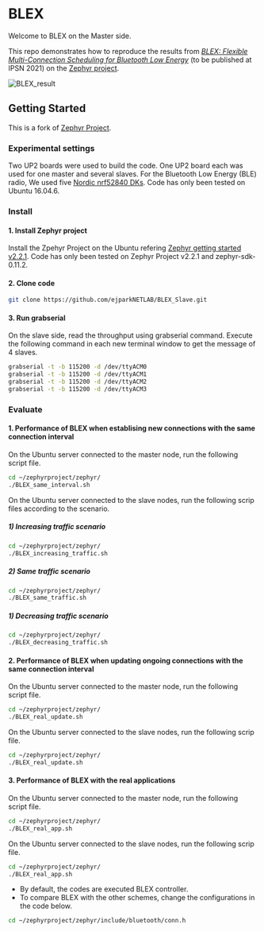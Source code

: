# BLEX

Welcome to BLEX on the Master side.

This repo demonstrates how to reproduce the results from
[_BLEX: Flexible Multi-Connection Scheduling for Bluetooth Low Energy_](https://arxiv.org/abs/1812.05784) (to be published at IPSN 2021) on the
[Zephyr project](https://www.zephyrproject.org/). 

![BLEX_result](https://user-images.githubusercontent.com/62861175/114977049-fcacec80-9ec1-11eb-8bf4-992f851f4be2.png)

## Getting Started

This is a fork of [Zephyr Project](https://www.zephyrproject.org/).

### Experimental settings

Two UP2 boards were used to build the code.
One UP2 board each was used for one master and several slaves.
For the Bluetooth Low Energy (BLE) radio, We used five [Nordic nrf52840 DKs](https://www.nordicsemi.com/Software-and-Tools/Development-Kits/nRF52840-DK).
Code has only been tested on Ubuntu 16.04.6.

### Install

#### 1. Install Zephyr project

Install the Zpehyr Project on the Ubuntu refering [Zephyr getting started v2.2.1](https://docs.zephyrproject.org/2.2.0/index.html).
Code has only been tested on Zephyr Project v2.2.1 and zephyr-sdk-0.11.2.

#### 2. Clone code

```bash
git clone https://github.com/ejparkNETLAB/BLEX_Slave.git
```

#### 3. Run grabserial

On the slave side, read the throughput using grabserial command.
Execute the following command in each new terminal window to get the message of 4 slaves.

```bash
grabserial -t -b 115200 -d /dev/ttyACM0
grabserial -t -b 115200 -d /dev/ttyACM1
grabserial -t -b 115200 -d /dev/ttyACM2
grabserial -t -b 115200 -d /dev/ttyACM3
```

### Evaluate

#### 1. Performance of BLEX when establising new connections with the same connection interval

On the Ubuntu server connected to the master node, run the following script file.
```bash
cd ~/zephyrproject/zephyr/
./BLEX_same_interval.sh 
```

On the Ubuntu server connected to the slave nodes, run the following scrip files according to the scenario.

##### 1) Increasing traffic scenario
```bash
cd ~/zephyrproject/zephyr/
./BLEX_increasing_traffic.sh
```

##### 2) Same traffic scenario
```bash
cd ~/zephyrproject/zephyr/
./BLEX_same_traffic.sh
```

##### 1) Decreasing traffic scenario
```bash
cd ~/zephyrproject/zephyr/
./BLEX_decreasing_traffic.sh
```


#### 2. Performance of BLEX when updating ongoing connections with the same connection interval

On the Ubuntu server connected to the master node, run the following script file.
```bash
cd ~/zephyrproject/zephyr/
./BLEX_real_update.sh
```

On the Ubuntu server connected to the slave nodes, run the following scrip file.
```bash
cd ~/zephyrproject/zephyr/
./BLEX_real_update.sh
```


#### 3. Performance of BLEX with the real applications

On the Ubuntu server connected to the master node, run the following script file.
```bash
cd ~/zephyrproject/zephyr/
./BLEX_real_app.sh
```

On the Ubuntu server connected to the slave nodes, run the following scrip file.
```bash
cd ~/zephyrproject/zephyr/
./BLEX_real_app.sh
```

* By default, the codes are executed BLEX controller.
* To compare BLEX with the other schemes, change the configurations in the code below.
```bash
cd ~/zephyrproject/zephyr/include/bluetooth/conn.h
```
